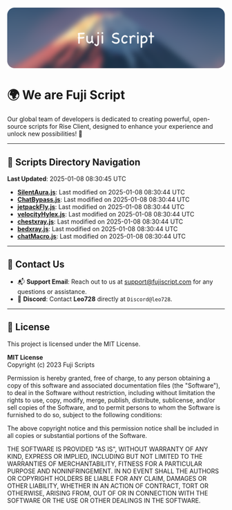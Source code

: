 ![Banner](.github/b.webp)

# 🌍 **We are Fuji Script**

Our global team of developers is dedicated to creating powerful, open-source scripts for Rise Client, designed to enhance your experience and unlock new possibilities! 🌟

---
<!-- SCRIPTS_NAVIGATION_START -->
## 📂 **Scripts Directory Navigation**

**Last Updated**: 2025-01-08 08:30:45 UTC

- **[SilentAura.js](scripts/SilentAura.js)**: Last modified on 2025-01-08 08:30:44 UTC
- **[ChatBypass.js](scripts/ChatBypass.js)**: Last modified on 2025-01-08 08:30:44 UTC
- **[jetpackFly.js](scripts/jetpackFly.js)**: Last modified on 2025-01-08 08:30:44 UTC
- **[velocityHylex.js](scripts/velocityHylex.js)**: Last modified on 2025-01-08 08:30:44 UTC
- **[chestxray.js](scripts/chestxray.js)**: Last modified on 2025-01-08 08:30:44 UTC
- **[bedxray.js](scripts/bedxray.js)**: Last modified on 2025-01-08 08:30:44 UTC
- **[chatMacro.js](scripts/chatMacro.js)**: Last modified on 2025-01-08 08:30:44 UTC

<!-- SCRIPTS_NAVIGATION_END -->

---

## 💬 **Contact Us**  
- 📬 **Support Email**: Reach out to us at [support@fujiscript.com](mailto:support@fujiscript.com) for any questions or assistance.  
- 💬 **Discord**: Contact **Leo728** directly at `Discord@leo728`.

---

## 📜 **License**

This project is licensed under the MIT License.  

**MIT License**  
Copyright (c) 2023 Fuji Scripts  

Permission is hereby granted, free of charge, to any person obtaining a copy of this software and associated documentation files (the "Software"), to deal in the Software without restriction, including without limitation the rights to use, copy, modify, merge, publish, distribute, sublicense, and/or sell copies of the Software, and to permit persons to whom the Software is furnished to do so, subject to the following conditions:  

The above copyright notice and this permission notice shall be included in all copies or substantial portions of the Software.  

THE SOFTWARE IS PROVIDED "AS IS", WITHOUT WARRANTY OF ANY KIND, EXPRESS OR IMPLIED, INCLUDING BUT NOT LIMITED TO THE WARRANTIES OF MERCHANTABILITY, FITNESS FOR A PARTICULAR PURPOSE AND NONINFRINGEMENT. IN NO EVENT SHALL THE AUTHORS OR COPYRIGHT HOLDERS BE LIABLE FOR ANY CLAIM, DAMAGES OR OTHER LIABILITY, WHETHER IN AN ACTION OF CONTRACT, TORT OR OTHERWISE, ARISING FROM, OUT OF OR IN CONNECTION WITH THE SOFTWARE OR THE USE OR OTHER DEALINGS IN THE SOFTWARE.  
